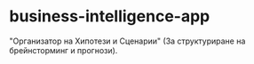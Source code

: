 # business-intelligence-app
"Организатор на Хипотези и Сценарии" (За структуриране на брейнсторминг и прогнози).
